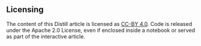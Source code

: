 ## Licensing

The content of this Distill article is licensed as [CC-BY 4.0](https://creativecommons.org/licenses/by/4.0/). Code is released under the Apache 2.0 License, even if enclosed inside a notebook or served as part of the interactive article.